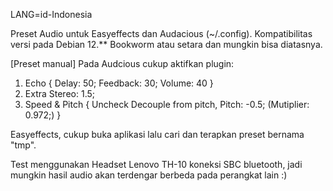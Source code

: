 LANG=id-Indonesia

Preset Audio untuk Easyeffects dan Audacious (~/.config).
Kompatibilitas versi pada Debian 12.** Bookworm atau setara dan mungkin bisa diatasnya.

[Preset manual]
Pada Audcious cukup aktifkan plugin:
1. Echo { Delay: 50; Feedback: 30; Volume: 40 }
2. Extra Stereo: 1.5;
3. Speed & Pitch {
    Uncheck Decouple from pitch,
    Pitch: -0.5; (Mutiplier: 0.972;)
   }

Easyeffects, cukup buka aplikasi lalu cari dan terapkan preset bernama "tmp".

Test menggunakan Headset Lenovo TH-10 koneksi SBC bluetooth, jadi mungkin hasil audio akan terdengar berbeda pada perangkat lain :)
    
